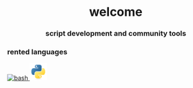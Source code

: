 <h1 align="center">welcome</h1>
<h3 align="center">script development and community tools</h3>
</p>

<h3 align="left">rented languages</h3>
<p align="left"> <a href="https://www.gnu. org/software/bash/" target="_blank" rel="noreferrer"> <img src="https://www.vectorlogo.zone/logos/gnu_bash/gnu_bash-icon.svg" alt="bash" width="40" altura="40" /> </a> <a href="https://www.python.org" target="_blank" rel="noreferrer"><img src="https://raw.githubusercontent.com/devicons/devicon/master/icons/python/python-original.svg" alt="python" width="40" height="40" /> </ a>
</p>
<body>
